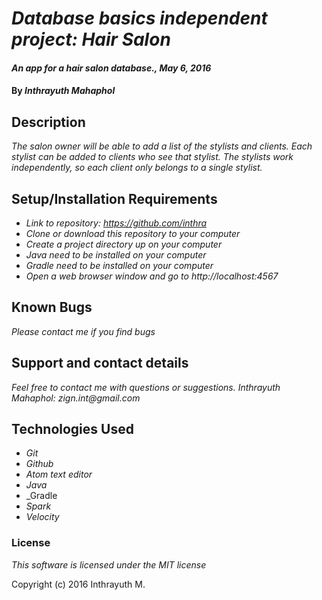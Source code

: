 # _Database basics independent project: Hair Salon_

#### _An app for a hair salon database., May 6, 2016_

#### By _Inthrayuth Mahaphol_

## Description

_The salon owner will be able to add a list of the stylists and clients. Each stylist can be added to clients who see that stylist. The stylists work independently, so each client only belongs to a single stylist._

## Setup/Installation Requirements

* _Link to repository: https://github.com/inthra_
* _Clone or download this repository to your computer_
* _Create a project directory up on your computer_
* _Java need to be installed on your computer_
* _Gradle need to be installed on your computer_
* _Open a web browser window and go to http://localhost:4567_

## Known Bugs

_Please contact me if you find bugs_

## Support and contact details

_Feel free to contact me with questions or suggestions._
_Inthrayuth Mahaphol: zign.int@gmail.com_

## Technologies Used

* _Git_
* _Github_
* _Atom text editor_
* _Java_
* _Gradle
* _Spark_
* _Velocity_

### License

*This software is licensed under the MIT license*

Copyright (c) 2016 Inthrayuth M.
